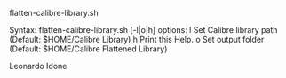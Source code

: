 flatten-calibre-library.sh

Syntax: flatten-calibre-library.sh [-l|o|h]
options:
l     Set Calibre library path (Default: $HOME/Calibre Library)
h     Print this Help.
o     Set output folder (Default: $HOME/Calibre Flattened Library)

Leonardo Idone
